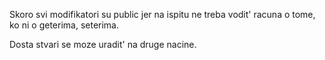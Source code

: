 Skoro svi modifikatori su public jer na ispitu ne treba vodit' racuna o tome, ko ni o geterima, seterima.

Dosta stvari se moze uradit' na druge nacine.
